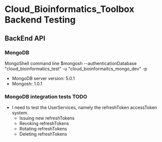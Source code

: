 # Cloud_Bioinformatics_Toolbox Backend Testing

## BackEnd API

### MongoDB
MongoShell command line
$mongosh --authenticationDatabase "cloud_bioinformatics_test" -u "cloud_bioinformaitcs_mongo_dev" -p

* MongoDB server version: 5.0.1
* Mongosh: 1.0.1

### MongoDB integration tests TODO

* I need to test the UserServices, namely the refreshToken accessToken system.
  * Issuing new refreshTokens
  * Revoking refreshTokens
  * Rotating refreshTokens
  * Deleting refreshTokens

